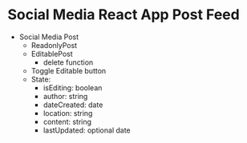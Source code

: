 # Social Media React App Post Feed

- Social Media Post
  - ReadonlyPost
  - EditablePost
    - delete function
  - Toggle Editable button
  - State:
    - isEditing: boolean
    - author: string
    - dateCreated: date
    - location: string
    - content: string
    - lastUpdated: optional date
